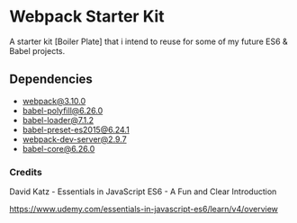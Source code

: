 # Webpack Starter Kit

A starter kit [Boiler Plate] that i intend to reuse for some of my future ES6 & Babel projects.

## Dependencies

+ webpack@3.10.0
+ babel-polyfill@6.26.0
+ babel-loader@7.1.2
+ babel-preset-es2015@6.24.1
+ webpack-dev-server@2.9.7
+ babel-core@6.26.0

### Credits 

David Katz - Essentials in JavaScript ES6 - A Fun and Clear Introduction

<https://www.udemy.com/essentials-in-javascript-es6/learn/v4/overview>
